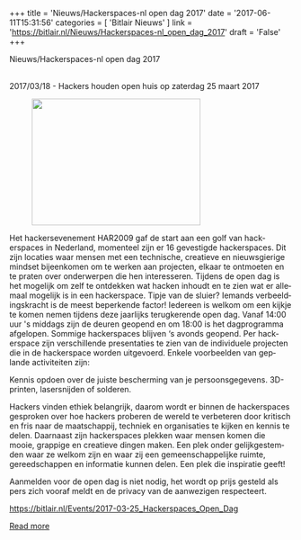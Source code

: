 +++
title = 'Nieuws/Hackerspaces-nl open dag 2017'
date = '2017-06-11T15:31:56'
categories = [ 
 'Bitlair Nieuws' 
] 
link = 'https://bitlair.nl/Nieuws/Hackerspaces-nl_open_dag_2017'
draft = 'False'
+++

<div class="mw-content-ltr mw-parser-output" dir="ltr" lang="en"><p><a class="mw-selflink selflink">Nieuws/Hackerspaces-nl open dag 2017</a>
</p></div><div class="mw-content-ltr mw-parser-output" dir="ltr" lang="en"><p><br />
2017/03/18 - Hackers houden open huis op zaterdag 25 maart 2017
</p>
<figure class="mw-default-size"><a class="mw-file-description" href="https://bitlair.nl/File:MadRGB-4.jpg"><img class="mw-file-element" height="225" src="https://bitlair.nl/images/thumb/c/c6/MadRGB-4.jpg/300px-MadRGB-4.jpg" width="300" /></a><figcaption></figcaption></figure>
<p>Het hackersevenement HAR2009 gaf de start aan een golf van hackerspaces in Nederland, momenteel zijn er 16 gevestigde hackerspaces. Dit zijn locaties waar mensen met een technische, creatieve en nieuwsgierige mindset bijeenkomen om te werken aan projecten, elkaar te ontmoeten en te praten over onderwerpen die hen interesseren. Tijdens de open dag is het mogelijk om zelf te ontdekken wat hacken inhoudt en te zien wat er allemaal mogelijk is in een hackerspace. Tipje van de sluier? Iemands verbeeldingskracht is de meest beperkende factor!
Iedereen is welkom om een kijkje te komen nemen tijdens deze jaarlijks terugkerende open dag. Vanaf 14:00 uur 's middags zijn de deuren geopend en om 18:00 is het dagprogramma afgelopen. Sommige hackerspaces blijven ‘s avonds geopend. Per hackerspace zijn verschillende presentaties te zien van de individuele projecten die in de hackerspace worden uitgevoerd. Enkele voorbeelden van geplande activiteiten zijn:
</p><p>Kennis opdoen over de juiste bescherming van je persoonsgegevens. 3D-printen, lasersnijden of solderen.
</p><p>Hackers vinden ethiek belangrijk, daarom wordt er binnen de hackerspaces gesproken over hoe hackers proberen de wereld te verbeteren door kritisch en fris naar de maatschappij, techniek en organisaties te kijken en kennis te delen. Daarnaast zijn hackerspaces plekken waar mensen komen die mooie, grappige en creatieve dingen maken. Een plek onder gelijkgestemden waar ze welkom zijn en waar zij een gemeenschappelijke ruimte, gereedschappen en informatie kunnen delen. Een plek die inspiratie geeft!
</p><p>Aanmelden voor de open dag is niet nodig, het wordt op prijs gesteld als pers zich vooraf meldt en de privacy van de aanwezigen respecteert.
</p><p><a class="external free" href="https://bitlair.nl/Events/2017-03-25_Hackerspaces_Open_Dag" rel="nofollow">https://bitlair.nl/Events/2017-03-25_Hackerspaces_Open_Dag</a>
</p></div>

[Read more](https://bitlair.nl/Nieuws/Hackerspaces-nl_open_dag_2017)